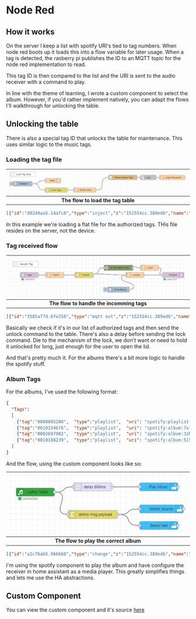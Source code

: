 # Node Red

## How it works

On the server I keep a list with spotify URI's tied to tag numbers. When node red boots up it loads this into a flow variable for later usage.
When a tag is detected, the rasberry pi publishes the ID to an MQTT topic for the node red implementation to read.

This tag ID is then compared to the list and the URI is sent to the audio receiver with a command to play.

In line with the theme of learning, I wrote a custom component to select the album. However, if you'd rather implement natively, you can adapt the flows I'll walkthrough for unlocking the table.

## Unlocking the table

There is also a special tag ID that unlocks the table for maintenance. This uses similar logic to the music tags.

### Loading the tag file

|![Load](images/loadtags.png?raw=true "Load Tag Flow")|
|:--:|
| <b>The flow to load the tag table</b> |

```json
[{"id":"d0249aa5.14afc8","type":"inject","z":"152554cc.389edb","name":"","props":[{"p":"payload","v":"Started!","vt":"str"},{"p":"topic","v":"","vt":"string"}],"repeat":"","crontab":"","once":true,"onceDelay":"","topic":"","payload":"Started!","payloadType":"str","x":200,"y":120,"wires":[["f11098a2.4b88f8","464e3e5d.1a4b5"]]},{"id":"f11098a2.4b88f8","type":"change","z":"152554cc.389edb","name":"Flush tags","rules":[{"t":"delete","p":"Tags","pt":"global"}],"action":"","property":"","from":"","to":"","reg":false,"x":410,"y":160,"wires":[["28d375f9.d4d47a"]]},{"id":"464e3e5d.1a4b5","type":"function","z":"152554cc.389edb","name":"Clear","func":"flow.set(\"current_tag\", 0);","outputs":0,"noerr":0,"x":390,"y":100,"wires":[]},{"id":"28d375f9.d4d47a","type":"function","z":"152554cc.389edb","name":"Reset Index","func":"global.set(\"tag_count\", 0)\nglobal.set(\"spotify_tag_count\", 0)\nreturn msg;","outputs":1,"noerr":0,"x":590,"y":160,"wires":[["e011d35a.1d8b1"]]},{"id":"e011d35a.1d8b1","type":"file in","z":"152554cc.389edb","name":"Read Access Tags","filename":"/share/authorized_tags","format":"lines","chunk":false,"sendError":false,"encoding":"utf8","x":830,"y":80,"wires":[["48d45ac0.ec5f84"]]},{"id":"48d45ac0.ec5f84","type":"string","z":"152554cc.389edb","name":"strip","methods":[{"name":"trim","params":[]}],"prop":"payload","propout":"payload","object":"msg","objectout":"msg","x":990,"y":80,"wires":[["6f4b6a83.b251e4"]]},{"id":"6f4b6a83.b251e4","type":"function","z":"152554cc.389edb","name":"Load into global","func":"var count=global.get('tag_count') || 0;\n\nif (global.tag_count===undefined)//test exists\n{\n  global.tag_count=0;\n}\n\nglobal.set(\"Tags[\"+count+\"]\", msg.payload);\nglobal.set('tag_count', count + 1);\n\nmsg.payload = count\n\nreturn msg;","outputs":1,"noerr":0,"x":1140,"y":80,"wires":[[]]}]
```

In this example we're loading a flat file for the authorized tags. THis file resides on the server, not the device.

### Tag received flow

|![Handle](images/handletag.png?raw=true "Handle Tag Flow")|
|:--:|
| <b>The flow to handle the incomming tags</b> |

```json
[{"id":"3585a77d.6fe258","type":"mqtt out","z":"152554cc.389edb","name":"Publish","topic":"","qos":"0","retain":"false","broker":"2eafe4c0.b7da5c","x":980,"y":300,"wires":[]},{"id":"d82b898d.8d2e48","type":"mqtt in","z":"152554cc.389edb","name":"tags","topic":"coffee_table/tags","qos":"0","datatype":"auto","broker":"2eafe4c0.b7da5c","x":190,"y":300,"wires":[["aa02c509.209398"]]},{"id":"bba7a822.6dd958","type":"stoptimer","z":"152554cc.389edb","duration":"5","units":"Second","payloadtype":"num","payloadval":"lock","name":"","x":680,"y":260,"wires":[["a8851025.063b3"],[]]},{"id":"45f0144b.39d25c","type":"switch","z":"152554cc.389edb","name":"Check","property":"unlock","propertyType":"msg","rules":[{"t":"true"},{"t":"false"}],"checkall":"true","repair":false,"outputs":2,"x":490,"y":300,"wires":[["bba7a822.6dd958","3678f3ed.0183bc"],[]]},{"id":"3678f3ed.0183bc","type":"function","z":"152554cc.389edb","name":"unlock","func":"msg.topic = \"coffee_table/command\"\nmsg.payload = \"unlock\"\nreturn msg;","outputs":1,"noerr":0,"x":770,"y":300,"wires":[["3585a77d.6fe258"]]},{"id":"a8851025.063b3","type":"function","z":"152554cc.389edb","name":"Lock","func":"msg.topic = \"coffee_table/command\"\nmsg.payload = \"lock\"\nreturn msg;","outputs":1,"noerr":0,"x":850,"y":260,"wires":[["3585a77d.6fe258"]]},{"id":"cb1f7bed.cb9da8","type":"inject","z":"152554cc.389edb","name":"","repeat":"","crontab":"","once":false,"onceDelay":0.1,"topic":"","payload":"","payloadType":"date","x":680,"y":380,"wires":[["3678f3ed.0183bc"]]},{"id":"52d19d76.808bf4","type":"comment","z":"152554cc.389edb","name":"Handle Tag","info":"","x":170,"y":240,"wires":[]},{"id":"aa02c509.209398","type":"function","z":"152554cc.389edb","name":"Lock?","func":"var count=global.get('tag_count') || 0;\nvar tag;\n\nfor(i=0; i<count; i++)\n{\n    tag = global.get(\"Tags[\"+i+\"]\");\n    if (tag==msg.payload)\n    {\n        msg.unlock = true\n        return msg;\n    }\n}\nmsg.unlock = false\nreturn msg;","outputs":1,"noerr":0,"x":330,"y":300,"wires":[["45f0144b.39d25c"]]},{"id":"2eafe4c0.b7da5c","type":"mqtt-broker","name":"hassio","broker":"192.168.1.32","port":"10883","clientid":"node_red","usetls":false,"compatmode":true,"keepalive":"60","cleansession":true,"birthTopic":"","birthQos":"0","birthPayload":"","closeTopic":"","closeQos":"0","closePayload":"","willTopic":"","willQos":"0","willPayload":""}]
```

Basically we check if it's in our list of authorized tags and then send the unlock command to the table. There's also a delay before sending the lock command.
Die to the mechanism of the lock, we don't want or need to hold it unlocked for long, just enough for the user to open the lid.

And that's pretty much it. For the albums there's a bit more logic to handle the spotify stuff.

### Album Tags

For the albums, I've used the following format:

```json
{
  "Tags":
  [
    {"tag":"0000005200",  "type":"playlist",  "uri": "spotify:playlist:4KZzgqldtfgFhfu82RsUvb", "name":"Throwing Copper"},
    {"tag":"0010154676",  "type":"playlist",  "uri": "spotify:album:7xl50xr9NDkd3i2kBbzsNZ", "name": "Stadium Arcadium"},
    {"tag":"0002697902",  "type":"playlist",  "uri": "spotify:album:3zNi5dCpkbm4zv7h1vGOMy", "name": "Djesse vol2"},
    {"tag":"0010188239",  "type":"playlist",  "uri": "spotify:album:5l5m1hnH4punS1GQXgEi3T", "name": "Lateralus"}
  ]
}
```

And the flow, using the custom component looks like so:

|![Play](images/play.png?raw=true "Play Tag Flow")|
|:--:|
| <b>The flow to play the correct album</b> |

```json
[{"id":"a2c76ab5.966668","type":"change","z":"152554cc.389edb","name":"","rules":[{"t":"delete","p":"payload","pt":"msg"}],"action":"","property":"","from":"","to":"","reg":false,"x":419,"y":1981,"wires":[["22e23120.3afb9e","41cf0984.925558"]]},{"id":"22e23120.3afb9e","type":"api-call-service","z":"152554cc.389edb","name":"Select Source","server":"7d575fd3.be153","version":3,"debugenabled":false,"service_domain":"media_player","service":"select_source","entityId":"media_player.spotify_phil","data":"{\"source\":\"Onkyo TX-NR575E F3F71F\"}","dataType":"json","mergecontext":"","mustacheAltTags":false,"outputProperties":[],"queue":"none","x":669,"y":1961,"wires":[[]]},{"id":"cf41b9b3.0990f8","type":"album-picker","z":"152554cc.389edb","name":"Coffee Table","broker":"2eafe4c0.b7da5c","qos":"0","topic":"coffee_table/tags","path":"/share/music_tags.json","x":210,"y":1900,"wires":[["a2c76ab5.966668","8048bee3.1bf02"]]},{"id":"eba74ce6.1d2f6","type":"api-call-service","z":"152554cc.389edb","name":"Play Music","server":"7d575fd3.be153","version":3,"service_domain":"media_player","service":"play_media","entityId":"media_player.spotify_phil","data":"","dataType":"json","mergecontext":"","mustacheAltTags":false,"outputProperties":[],"queue":"none","x":659,"y":1881,"wires":[[]]},{"id":"41cf0984.925558","type":"api-call-service","z":"152554cc.389edb","name":"Select Net","server":"7d575fd3.be153","version":3,"debugenabled":false,"service_domain":"media_player","service":"select_source","entityId":"media_player.receiver","data":"{\"source\": \"net\"}","dataType":"json","mergecontext":"","mustacheAltTags":false,"outputProperties":[],"queue":"none","x":659,"y":2021,"wires":[[]]},{"id":"8048bee3.1bf02","type":"delay","z":"152554cc.389edb","name":"","pauseType":"delay","timeout":"600","timeoutUnits":"milliseconds","rate":"1","nbRateUnits":"1","rateUnits":"second","randomFirst":"1","randomLast":"5","randomUnits":"seconds","drop":false,"x":419,"y":1881,"wires":[["eba74ce6.1d2f6"]]},{"id":"7d575fd3.be153","type":"server","name":"Home Assistant","version":1,"legacy":false,"rejectUnauthorizedCerts":true,"ha_boolean":"y|yes|true|on|home|open","connectionDelay":true,"cacheJson":true},{"id":"2eafe4c0.b7da5c","type":"mqtt-broker","name":"hassio","broker":"192.168.1.32","port":"10883","clientid":"node_red","usetls":false,"compatmode":true,"keepalive":"60","cleansession":true,"birthTopic":"","birthQos":"0","birthPayload":"","closeTopic":"","closeQos":"0","closePayload":"","willTopic":"","willQos":"0","willPayload":""}]
```

I'm using the spotify component to play the album and have configure the receiver in home assistant as a media player. This greatly simplifies things and lets me use the HA abstractions.

## Custom Component

You can view the custom component and it's source [here](https://flows.nodered.org/node/node-red-contrib-nook-rfid-album-picker)
